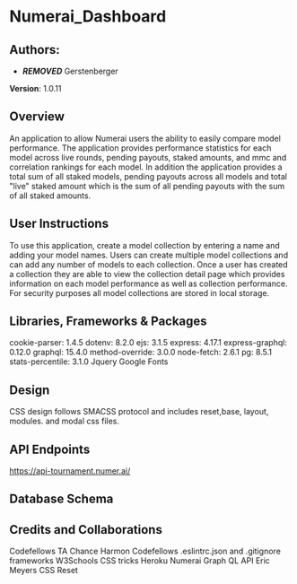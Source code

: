 # Numerai_Dashboard

## Authors:
* ***REMOVED*** Gerstenberger

**Version**: 1.0.11

## Overview
An application to allow Numerai users the ability to easily compare model performance. The application provides performance statistics for each model across live rounds, pending payouts, staked amounts, and mmc and correlation rankings for each model. In addition the application provides a total sum of all staked models, pending payouts across all models and total "live" staked amount which is the sum of all pending payouts with the sum of all staked amounts.

## User Instructions
To use this application, create a model collection by entering a name and adding your model names. Users can create multiple model collections and can add any number of models to each collection. Once a user has created a collection they are able to view the collection detail page which provides information on each model performance as well as collection performance. For security purposes all model collections are stored in local storage.

## Libraries, Frameworks & Packages
  cookie-parser: 1.4.5
  dotenv: 8.2.0
  ejs: 3.1.5
  express: 4.17.1
  express-graphql: 0.12.0
  graphql: 15.4.0
  method-override: 3.0.0
  node-fetch: 2.6.1
  pg: 8.5.1
  stats-percentile: 3.1.0
  Jquery
  Google Fonts

## Design
CSS design follows SMACSS protocol and includes reset,base, layout, modules. and modal css files.

## API Endpoints
https://api-tournament.numer.ai/

## Database Schema



## Credits and Collaborations
Codefellows TA Chance Harmon
Codefellows .eslintrc.json and .gitignore frameworks
W3Schools
CSS tricks
Heroku
Numerai Graph QL API
Eric Meyers CSS Reset
